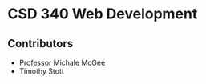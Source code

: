 <!--  csd-340 -->
<!--# CSD-340 Web Dev with HTML -->
<html>
<head>
</head>

<body>
<h1> CSD 340 Web Development </h1>  
<h2> Contributors </h2>

<ul>
  <li> Professor Michale McGee</li>
  <li> Timothy Stott </li>
</ul>
</html>


